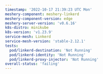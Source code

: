 ```yaml
---
timestamp: '2022-10-17 21:39:23 UTC Mon'
meshery-component: meshery-linkerd
meshery-component-version: edge
meshery-server-version: 'v0.6.16'
k8s-distro: minikube
k8s-version: 'v1.23.9'
service-mesh: Linkerd
service-mesh-version: 'stable-2.12.1'
tests:
  pod/linkerd-destination: 'Not Running'
  pod/linkerd-identity: 'Not Running'
  pod/linkerd-proxy-injector: 'Not Running'
overall-status: 'failing'
---
```

